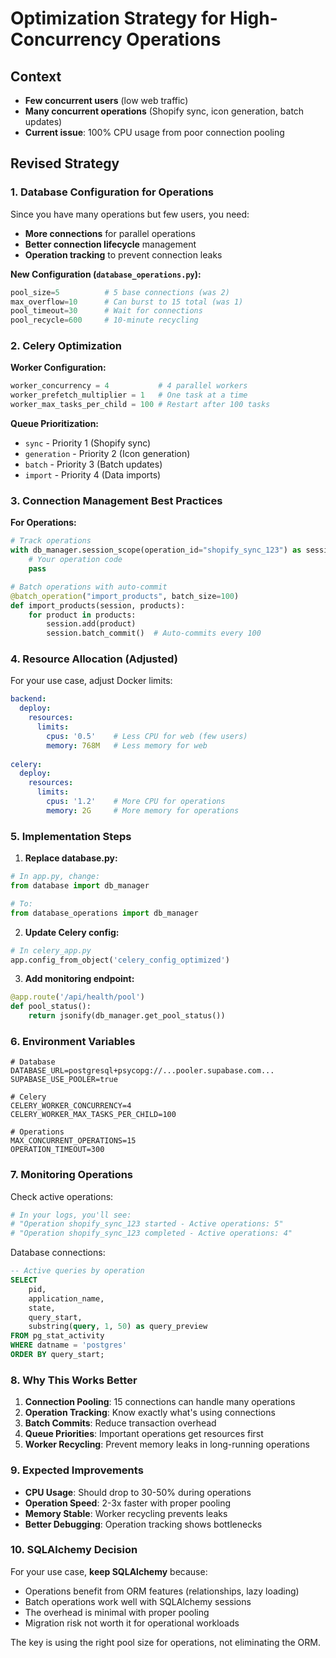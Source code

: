 # Optimization Strategy for High-Concurrency Operations

## Context
- **Few concurrent users** (low web traffic)
- **Many concurrent operations** (Shopify sync, icon generation, batch updates)
- **Current issue**: 100% CPU usage from poor connection pooling

## Revised Strategy

### 1. Database Configuration for Operations

Since you have many operations but few users, you need:
- **More connections** for parallel operations
- **Better connection lifecycle** management
- **Operation tracking** to prevent connection leaks

**New Configuration (`database_operations.py`):**
```python
pool_size=5          # 5 base connections (was 2)
max_overflow=10      # Can burst to 15 total (was 1)
pool_timeout=30      # Wait for connections
pool_recycle=600     # 10-minute recycling
```

### 2. Celery Optimization

**Worker Configuration:**
```python
worker_concurrency = 4           # 4 parallel workers
worker_prefetch_multiplier = 1   # One task at a time
worker_max_tasks_per_child = 100 # Restart after 100 tasks
```

**Queue Prioritization:**
- `sync` - Priority 1 (Shopify sync)
- `generation` - Priority 2 (Icon generation)
- `batch` - Priority 3 (Batch updates)
- `import` - Priority 4 (Data imports)

### 3. Connection Management Best Practices

**For Operations:**
```python
# Track operations
with db_manager.session_scope(operation_id="shopify_sync_123") as session:
    # Your operation code
    pass

# Batch operations with auto-commit
@batch_operation("import_products", batch_size=100)
def import_products(session, products):
    for product in products:
        session.add(product)
        session.batch_commit()  # Auto-commits every 100
```

### 4. Resource Allocation (Adjusted)

For your use case, adjust Docker limits:

```yaml
backend:
  deploy:
    resources:
      limits:
        cpus: '0.5'    # Less CPU for web (few users)
        memory: 768M   # Less memory for web
        
celery:
  deploy:
    resources:
      limits:
        cpus: '1.2'    # More CPU for operations
        memory: 2G     # More memory for operations
```

### 5. Implementation Steps

1. **Replace database.py:**
```python
# In app.py, change:
from database import db_manager

# To:
from database_operations import db_manager
```

2. **Update Celery config:**
```python
# In celery_app.py
app.config_from_object('celery_config_optimized')
```

3. **Add monitoring endpoint:**
```python
@app.route('/api/health/pool')
def pool_status():
    return jsonify(db_manager.get_pool_status())
```

### 6. Environment Variables

```env
# Database
DATABASE_URL=postgresql+psycopg://...pooler.supabase.com...
SUPABASE_USE_POOLER=true

# Celery  
CELERY_WORKER_CONCURRENCY=4
CELERY_WORKER_MAX_TASKS_PER_CHILD=100

# Operations
MAX_CONCURRENT_OPERATIONS=15
OPERATION_TIMEOUT=300
```

### 7. Monitoring Operations

Check active operations:
```python
# In your logs, you'll see:
# "Operation shopify_sync_123 started - Active operations: 5"
# "Operation shopify_sync_123 completed - Active operations: 4"
```

Database connections:
```sql
-- Active queries by operation
SELECT 
    pid,
    application_name,
    state,
    query_start,
    substring(query, 1, 50) as query_preview
FROM pg_stat_activity
WHERE datname = 'postgres'
ORDER BY query_start;
```

### 8. Why This Works Better

1. **Connection Pooling**: 15 connections can handle many operations
2. **Operation Tracking**: Know exactly what's using connections
3. **Batch Commits**: Reduce transaction overhead
4. **Queue Priorities**: Important operations get resources first
5. **Worker Recycling**: Prevent memory leaks in long-running operations

### 9. Expected Improvements

- **CPU Usage**: Should drop to 30-50% during operations
- **Operation Speed**: 2-3x faster with proper pooling
- **Memory Stable**: Worker recycling prevents leaks
- **Better Debugging**: Operation tracking shows bottlenecks

### 10. SQLAlchemy Decision

For your use case, **keep SQLAlchemy** because:
- Operations benefit from ORM features (relationships, lazy loading)
- Batch operations work well with SQLAlchemy sessions
- The overhead is minimal with proper pooling
- Migration risk not worth it for operational workloads

The key is using the right pool size for operations, not eliminating the ORM.